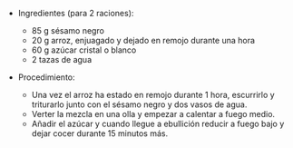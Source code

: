 * Ingredientes (para 2 raciones):
    * 85 g sésamo negro
    * 20 g arroz, enjuagado y dejado en remojo durante una hora
    * 60 g azúcar cristal o blanco
    * 2 tazas de agua

* Procedimiento:
    * Una vez el arroz ha estado en remojo durante 1 hora, escurrirlo y triturarlo junto con el sésamo negro y dos vasos de agua. 
    * Verter la mezcla en una olla y empezar a calentar a fuego medio.
    * Añadir el azúcar y cuando llegue a ebullición reducir a fuego bajo y dejar cocer durante 15 minutos más.


